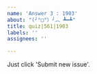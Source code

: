 ```yaml
---
name: 'Answer 3 : 1903'
about: "(╯°□°）╯︵ ┻━┻"
title: quiz|561|1903
labels: ''
assignees: ''

---
```


Just click 'Submit new issue'.
